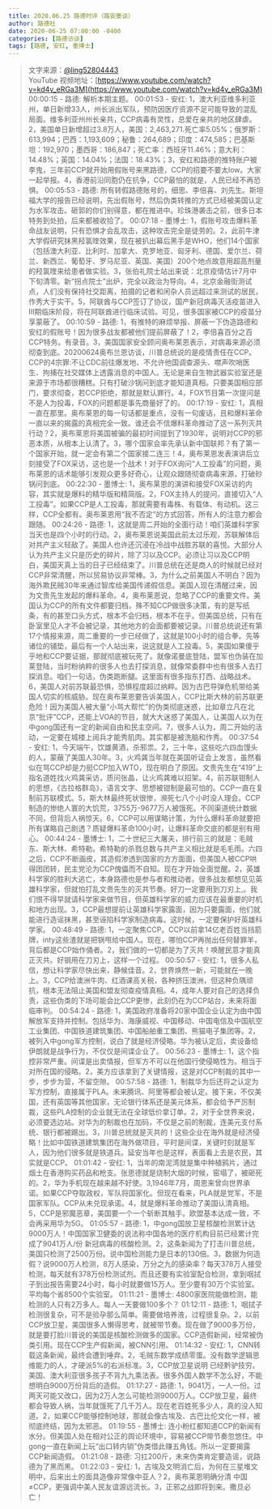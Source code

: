 ```yaml
---
title: 2020.06.25 路德时评（路安墨谈）
author: 路德社
date: 2020-06-25 07:00:00 -0400
categories: [路德访谈]
tags: [路德, 安红, 墨博士]
---
```


> 文字来源：[@ling52804443](https://twitter.com/ling52804443)  
> YouTube 视频地址：[https://www.youtube.com/watch?v=kd4v_eRGa3M](https://www.youtube.com/watch?v=kd4v_eRGa3M)
00:00:15 - 路德: 解析本期主题。
00:01:53 - 安红: 1，澳大利亚维多利亚州，单日新增33人，州长派出军队，预防因医疗资源不足可能导致的混乱局面。维多利亚州州长亲共，CCP病毒有灵性，总爱在亲共的地区肆虐。2，美国单日新增超过3.8万人，美国：2,463,271.死亡率5.05%；俄罗斯：613,994；巴西：1,193,609；秘鲁：264,689；印度：474,585；巴基斯坦：192,970；墨西哥：186,847；死亡率：西班牙11.46%；意大利：14.48%；英国：14.04%；法国：18.43%；3，安红和路德的推特账户被李鬼，三年前CCP就开始用假账号来黑路德，CCP的招要不要太low。大家一起举报。4，香港前沿同胞仍在抗争，CCP最怕的就是，人民已经不再恐惧。
00:05:53 - 路德: 所有转假路德账号的，细思、李倍喜、刘先生。斯坦福大学的报告已经说明，先出假账号，然后伪类转推的方式已经被美国认定为水军攻击。砸郭的你们别得意，都在推进中。珍珠港袭击之前，很多日本特务到处拍，后来都被收拾了。
00:07:18 - 墨博士: 1，假账号攻击爆料革命战友说明，只有恐惧才会乱攻击，这种攻击完全是徒劳的。2，此前牛津大学假研究抹黑羟氯喹效果，现在被扒出幕后黑手是WHO，他们14个国家（包括澳大利亚、比利时、加拿大、克罗地亚、匈牙利、德国、爱尔兰、荷兰、新西兰、葡萄牙、罗马尼亚、英国、美国）200个地点故意用超高剂量的羟氯喹来给患者做实验。3，张伯礼院士站出来说：北京疫情估计7月中下旬清零。新“拐点院士”出炉，完全以政治为导向。4，北京金融街测试点，人们没有保持社交距离，拍摄的记者和闲杂人员远超过来测试的居民，作秀大于实干。5，阿联酋与CCP签订了协议，国产新冠病毒灭活疫苗进入III期临床阶段，将在阿联酋进行临床试验。可见，很多国家被CCP的疫苗分享蒙蔽了。
00:10:59 - 路德: 1，有推特的麻烦举报、屏蔽一下伪造路德和安红的假账号！因为很多战友都被他们提前屏蔽了！2，李倍喜百分之百CCP特务。有录音。3，美国国家安全顾问奥布莱恩表示，对病毒来源必须彻查到底。20200624奥布兰恩访谈，川普总统说的是疫情责任在CCP。CCP的4宗罪:不让CDC前往爆发地、不允许他国调查源头、噤声吹哨医生、拘捕在社交媒体上透露消息的中国人。无论是来自生物武器实验室还是来源于市场都很糟糕。只有打破沙锅问到底才能知道真相。只要美国相应部门，要求彻查，若CCP拒绝，那就是默认罪行。4，FOX节目第一次提问是不是人为投毒，FOX的问题都是事先商量好了的。
00:17:19 - 安红: 1，真相一直在那里。奥布莱恩的每一句话都是重点，没有一句废话，且和爆料革命一直以来的揭露的真相完全一致。谁还会不信爆料革命推动了这一系列灭共行动？2，奥布莱恩将美国被骗的最初时间提到了1930年，说明对CCP的邪恶本质，从根本上认清了。3，哪个国家会率先承认新中国联邦？有了第一个国家开始，就一定会有第二个国家接二连三！4，奥布莱恩发表演讲后立刻接受了FOX采访，这也是一个战术！对于FOX询问“人工投毒”的问题，奥布莱恩的话术能够引发观众更多好奇心，让观众跟随彻查病毒来源，打破砂锅问到底。
00:22:30 - 墨博士: 1，奥布莱恩的演讲和接受FOX采访的内容，其实就是爆料的精华版和精简版。2，FOX主持人的提问，直接切入“人工投毒”。如果CCP是人工投毒，那就需要有毒株、有载体、有动机。这三样，CCP全都有。奥布莱恩用“我不否定”的方式回答，所有人的注意力都会跟随。
00:24:26 - 路德: 1，这就是周二开始的全面行动！咱们英雄科学家当天也是四个小时的行动。2，奥布莱恩说美国此前太过乐观，苏联解体后对共产主义轻敌了。美国人也许还沉浸在冷战中战胜苏联的喜悦。大部分人认为共产主义只是历史的碎片，除了习以及CCP。必须让习以及CCP明白，美国天真上当的日子已经结束了。川普总统在还是商人的时候就已经对CCP非常清醒，所以贸易协议非常棒。3，为什么之前美国人不明白？因为海外欺民贼30年来通过智库给美国传递假信息。美国人现在清醒过来，因为文贵先生发起的爆料革命。4，奥布莱恩说，忽略了CCP的重要文件。美国认为CCP的所有文件都要归档，殊不知CCP做很多决策，有的是写纸条，有的甚至口头方式，根本不会归档，根本不在乎。但美国总统，只有在卧室里见人才不会被记录，其他地方的会面都要被记录。川普总统说还有第17个情报来源，周二重要的一步已经做了，这就是100小时的组合拳。先等诸位的铺垫，最后有一个人站出来，说这就是人工投毒。5，美国如果傻乎乎地和CCP要证据，那就彻底被玩死了。就像诺曼底登陆，盟军也伪装在加莱登陆，当时粉纳粹的很多人也去打探消息，就像常委群中也有很多人去打探消息。咱们一句话，伪类跑断腿。这里面有很多指东打西、战略战术。6，美国人对前苏联最恐惧，恐惧程度超过纳粹。因为古巴导弹危机带给美国人切实的核威胁。现在奥布莱恩要告诉美国人，CCP比斯大林的前苏联更危险！因为美国人被大量“小骂大帮忙”的伪类彻底迷惑，比如章立凡在北京“批评”CCP，还能上VOA的节目，就大大迷惑了美国人，让美国人以为在中gong国还有一定的新闻自由和民主空间。7，很多人认为，周二开始的活动，一定要在城楼上阅兵才能秀肌肉。其实都是被洗脑和作秀。
00:37:54 - 安红: 1，今天端午，饮雄黄酒，杀邪祟。2，三十年，这些吃六四血馒头的人，蒙蔽了美国人30年。3，火鸡龚当年就在美国听证会上发言，虽然看似在骂CCP却是力挺CCP加入WTO，现在明白了原因。文贵先生在“419”上指名道姓找火鸡龚采访，质问张晶，让火鸡龚难以招架。4，前苏联钳制人的思想，《古拉格群岛》，语言文字、思想被钳制是最可怕的。CCP一直在复制前苏联模式。5，斯大林最终死状很惨，濒死七八个小时没人理会。CCP制造的惨绝人寰的大饥荒，3755万-9677万人被饿死。不同渠道统计数据不同，但背后人祸惊天。6，CCP可以用谋略计策，为什么爆料革命就要把所有谋略自己剧透？质疑爆料革命100小时，让爆料革命交底的都是别有用心。
00:44:24 - 墨博士: 1，二十世纪三大屠夫，排行前三的就是：毛贼东、斯大林、希特勒。希特勒的杀戮总数与共产主义相比就是毛毛雨。六四之后，CCP不断画皮，其造假渗透到国家的方方面面，但美国人被CCP哄得团团转，民主党沦为CCP傀儡而不自知。现在才开始全面觉醒。2，英雄科学家的胜利大逃亡，本身路德也是参与者和推动者。很多战友都想见见英雄科学家，但就怕打乱文贵先生的灭共节奏。好刀一定要用到刀刃上,。我们恨不得早就请科学家来做节目，但英雄科学家的威力应该在最重要的时机和地方出现。3，CCP最想提前让英雄科学家露面，因为只要露面，他们就能进行造谣抹黑，甚至诬陷科学家制造病毒。这时候，一定要保护好英雄科学家。
00:48:49 - 路德: 1，一定聚焦CCP。CCP以前拿14亿老百姓当挡箭牌，inty这些渣就是把锅甩给中国人。现在，哪怕CCP再抛出任何替罪羊，背后都是CCP始作俑者。2，我们做的一切都是为了灭共！唤醒民意才能真正灭共。好钢用在刀刃上，这样一个过程。
00:50:57 - 安红: 1，很多人私信，想让科学家尽快出来，静候佳音。2，世界焕然一新，可能就在一晚上。3，CCP给澳洲牛肉、红酒课高关税，各种挤压澳洲，但这种负隅顽抗，根本无法阻止美国和盟友彻查疫情真相。4，成年人要对自己的选择负责，这些伪类的下场可能会比CCP更惨，此刻仍在为CCP站台，未来将面临审判。
00:54:24 - 路德: 1，美国政府准备将20家中国企业认定为由中国解放军支持并控制。包括华为、海康威视、中国移动、中国电信及中国航空工业集团、中国铁道建筑集团、中国船舶重工集团、熊猫电子集团等。2，被列入中gong军方控制，说白了就是经济侵略。华为被认定后，卖设备给伊朗就是战争行为，不仅仅是间谍企业了。
00:56:23 - 墨博士: 1，这个指控非常严重。间谍是出卖情报，但军方不可以在他国行使侵略性为。相当于对所在国的侵略。2，美方应该拿到了关键情报，这是对CCP制裁的其中一步，步步为营，不留空隙。
00:57:58 - 路德: 1，制裁华为后还将之认定为军方控制，直接属于PLA。未来腾讯、阿里等都会被认定。接下来，不仅美国，还有英国等其他国家，无论银行体系还是美元体系，都会给予严厉制裁，这些PLA控制的企业就无法在全球低价拿订单。2，对于全世界来说，必须要选边站。对华为的制裁也在加码，不仅是之前的制裁，连美元支付系统、银行都被踢出。3，川普总统就是灭共的！这些企业在海外就是经济侵略！比如中国铁道建筑集团在海外做项目，平时是间谍，关键时刻就是军人，因为他们很多就是铁道兵。延安当年也是这样，表面看上去是农民，其实就是CCP。
01:01:42 - 安红: 1，当年的南泥湾就是集中种植鸦片，通过烟土在香港购买药品和枪支。张思德就是烧制大烟的时候，窑塌了，被砸死的。2，华为手机现在越来越不好使。3,1946年7月，周恩来曾向世界承诺。如果CCP夺取政权，军队将国家化。但现在看来，PLA就是党军，不是国家军队。CCP从未兑现承诺。4，就是爆料革命推动了美国认清真相。5，CCP是邪魔恶章，美国要一个一个斩断其触手。欧盟基本达成一致，不会再采用华为5G。
01:05:57 - 路德: 1，中gong国放卫星核酸检测累计达9000万人！中国国家卫健委的说法称中国各地的医疗机构目前已经累计完成了9041万人/份 新冠病毒的核酸检测。2，这条新闻为了打击川普总统，美国只检测了2500万份。说中国检测能力是日本的130倍。3，数据为何造假？说9000万人检测，8万人感染，万分之九的感染率？每天378万人接受检测，每天就有378万份检测试剂。而且还要有实验室配合检测，拿到咽拭子到出报告需要24小时，每小时就要做15万人。至少要有30万个实验室。平均每个省8500个实验室。
01:11:21 - 墨博士: 4800家医院能做检测，能检测的人只有2万多人。每人一天要做100多个？
01:12:11 - 路德: 1，咽拭子检测很复杂，可不是验孕那么简单。需要做培养液，过程很复杂。2，以前CCP放卫星，美国很多人懒得思考，就被带节奏。现在做了9000多万份，就是要打脸川普说的美国是核酸检测做多的国家。CCP造假新闻，经常被伪类引用。现在CCP生产假新闻，被CNN引用。
01:14:32 - 安红: 1，CNN转载这条新闻，最终会遭到唾弃。2，毛贼东数学成绩零蛋。没有数学逻辑思维能力的人，才硬派5%的右派标准。3，CCP放卫星说明 已经黔驴技穷。美国、澳大利亚很多孩子不背九九乘法表。很多外国人数学不怎么好，不能想明白9000万份背后的造假。
01:17:27 - 路德: 1，9041万，一人一份。过两天可能又改口，因为2万人怎么可能检测9000万人。CCP放卫星，最终都会导致人祸，当年就饿死了几千万人。现在老百姓死多少人，真的没人知道。2，如果CCP能够控制地球，那就会像古埃及、古巴比伦文化一样，被彻底终结，因为太邪恶。
01:19:55 - 墨博士: 连小粉红都知道CCP的新闻有水分。但美国人处在相对公正的舆论环境中，容易被CCP带节奏忽悠住。中gong一直在新闻上玩“出口转内销”伪类借此赚五角钱。所以一定要揭露CCP新闻造假。
01:21:08 - 路德: 习扛200斤，未来伪类肯定要造谣，说路德为了黑而黑。
01:22:03 - 安红: 1，古埃及文明消亡后，为何在三星堆文明中，后来出土的面具造像非常像中亚人？2，奥布莱恩明确分清 中国≠CCP，更强调中美人民友谊源远流长。3，正邪之战即将到来。撒旦必亡！
